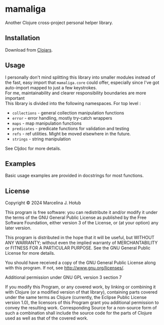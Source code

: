 # mamaliga

Another Clojure cross-project personal helper library.

## Installation

Download from [Clojars](https://clojars.org/clj-http).

## Usage

I personally don't mind splitting this library into smaller modules
instead of the fast, easy import that `mamaliga.core` could offer, especially
since I've got auto-import mapped to just a few keystrokes.  
For me, maintainability and clearer responsibility boundaries are more important  
This library is divided into the following namespaces. For top level :
- `collections` - general collection manipulation functions
- `error` - error handling, mostly try-catch wrappers
- `maps` - map manipulation functions
- `predicates` - predicate functions for validation and testing
- `refs` - ref utilities. Might be moved elsewhere in the future.
- `strings` - string manipulation

See Cljdoc for more details.


## Examples

Basic usage examples are provided in docstrings for most functions.

## License

Copyright © 2024 Marcelina J. Hołub

This program is free software: you can redistribute it and/or modify
it under the terms of the GNU General Public License as published by
the Free Software Foundation, either version 3 of the License, or
(at your option) any later version.

This program is distributed in the hope that it will be useful,
but WITHOUT ANY WARRANTY; without even the implied warranty of
MERCHANTABILITY or FITNESS FOR A PARTICULAR PURPOSE. See the
GNU General Public License for more details.

You should have received a copy of the GNU General Public License
along with this program. If not, see <http://www.gnu.org/licenses/>.

Additional permission under GNU GPL version 3 section 7

If you modify this Program, or any covered work, by linking or combining
it with Clojure (or a modified version of that library), containing parts
covered under the same terms as Clojure (currently, the Eclipse Public
License version 1.0), the licensors of this Program grant you additional
permission to convey the resulting work. Corresponding Source for a
non-source form of such a combination shall include the source code for
the parts of Clojure used as well as that of the covered work.
